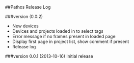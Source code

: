 ##Pathos Release Log

###version (0.0.2)
* New devices
* Devices and projects loaded in to select tags
* Error message if no frames present in loaded page
* Display first page in project list, show comment if present
* Release log

###version 0.0.1 (2013-10-16)
Initial release